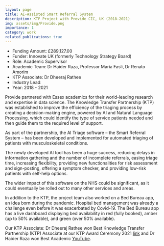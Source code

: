 ```yaml
---
layout: page
title: AI-Assisted Smart Referral System 
description: KTP Project with Provide CIC, UK (2018-2021)
img: assets/img/Provide.png
importance: 1
category: work
related_publications: true
---
```


* Funding Amount: £289,127.00 <br/>
* Funder: Innovate UK (formerly Technology Strategy Board) <br/>
* Role: Academic Supervisor <br/>
* Academic Team: Dr Haider Raza, Professor Maria Fasli, Dr Renato Amorim
* KTP Associate: Dr Dheeraj Rathee<br/>
* Industry Lead: <br/>
* Year: 2018 - 2021

Provide partnered with Essex academics for their world-leading research and expertise in data science. The Knowledge Transfer Partnership (KTP) was established to improve the efficiency of the triaging process by creating a decision-making engine, powered by AI and Natural Language Processing, which could identify the type of service patients needed and then guide them to the required level of support. 

As part of the partnership, the AI Triage software – the Smart Referral System – has been developed and implemented for automated triaging of patients with musculoskeletal conditions.

The newly developed AI tool has been a huge success, reducing delays in information gathering and the number of incomplete referrals, easing triage time, increasing flexibility, providing new functionalities for risk assessment and sign-posting, offering a symptom checker, and providing low-risk patients with self-help options.

The wider impact of this software on the NHS could be significant, as it could eventually be rolled out to many other services and areas.

In addition to the KTP, the project team also worked on a Bed Bureau app, an idea born during the pandemic. Hospital bed management was already a challenge even before it was exacerbated by Covid-19. The Bed Bureau app has a live dashboard displaying bed availability in red (fully booked), amber (up to 50% available), and green (over 50% available).

Our KTP Associate: Dr Dheeraj Rathee won Best Knowledge Transfer Partnership (KTP) Associate at our KTP Award Ceremony 2021 [link](https://www.essex.ac.uk/business/expertise/case-studies/provide) and Dr Haider Raza won Best Academic [YouTube](https://www.youtube.com/watch?v=-7VJq4hC6cA&t=39s). 